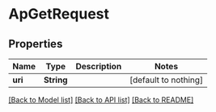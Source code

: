 # ApGetRequest


## Properties
Name | Type | Description | Notes
------------ | ------------- | ------------- | -------------
**uri** | **String** |  | [default to nothing]


[[Back to Model list]](../README.md#models) [[Back to API list]](../README.md#api-endpoints) [[Back to README]](../README.md)


